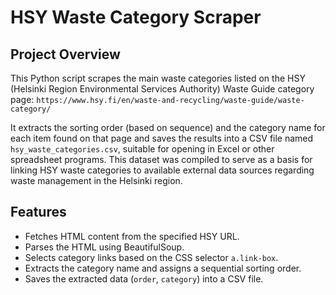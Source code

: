 # HSY Waste Category Scraper

## Project Overview

This Python script scrapes the main waste categories listed on the HSY (Helsinki Region Environmental Services Authority) Waste Guide category page: 
`https://www.hsy.fi/en/waste-and-recycling/waste-guide/waste-category/`

It extracts the sorting order (based on sequence) and the category name for each item found on that page and saves the results into a CSV file named `hsy_waste_categories.csv`, suitable for opening in Excel or other spreadsheet programs. This dataset was compiled to serve as a basis for linking HSY waste categories to available external data sources regarding waste management in the Helsinki region.

## Features

* Fetches HTML content from the specified HSY URL.
* Parses the HTML using BeautifulSoup.
* Selects category links based on the CSS selector `a.link-box`.
* Extracts the category name and assigns a sequential sorting order.
* Saves the extracted data (`order`, `category`) into a CSV file.
